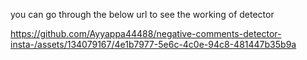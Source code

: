 you can go through the below url to see the working of detector


https://github.com/Ayyappa44488/negative-comments-detector-insta-/assets/134079167/4e1b7977-5e6c-4c0e-94c8-481447b35b9a

